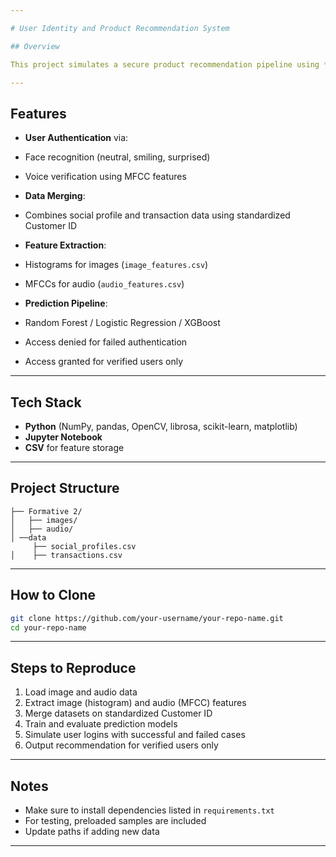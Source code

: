 ```yaml
---

# User Identity and Product Recommendation System

## Overview

This project simulates a secure product recommendation pipeline using **multimodal authentication** — combining facial recognition and voice verification. Only authenticated users can access personalized product recommendations.

---
```


##  Features

*  **User Authentication** via:

  * Face recognition (neutral, smiling, surprised)
  * Voice verification using MFCC features
*  **Data Merging**:

  * Combines social profile and transaction data using standardized Customer ID
*  **Feature Extraction**:

  * Histograms for images (`image_features.csv`)
  * MFCCs for audio (`audio_features.csv`)
*  **Prediction Pipeline**:

  * Random Forest / Logistic Regression / XGBoost
* Access denied for failed authentication
* Access granted for verified users only

---

## Tech Stack

* **Python** (NumPy, pandas, OpenCV, librosa, scikit-learn, matplotlib)
* **Jupyter Notebook**
* **CSV** for feature storage

---

## Project Structure

```
├── Formative 2/
│   ├── images/
│   ├── audio/
│ ──data
     ├── social_profiles.csv
│    ├── transactions.csv

```

---

##  How to Clone

```bash
git clone https://github.com/your-username/your-repo-name.git
cd your-repo-name
```

---

##  Steps to Reproduce

1. Load image and audio data
2. Extract image (histogram) and audio (MFCC) features
3. Merge datasets on standardized Customer ID
4. Train and evaluate prediction models
5. Simulate user logins with successful and failed cases
6. Output recommendation for verified users only

---

##  Notes

* Make sure to install dependencies listed in `requirements.txt`
* For testing, preloaded samples are included
* Update paths if adding new data

---
